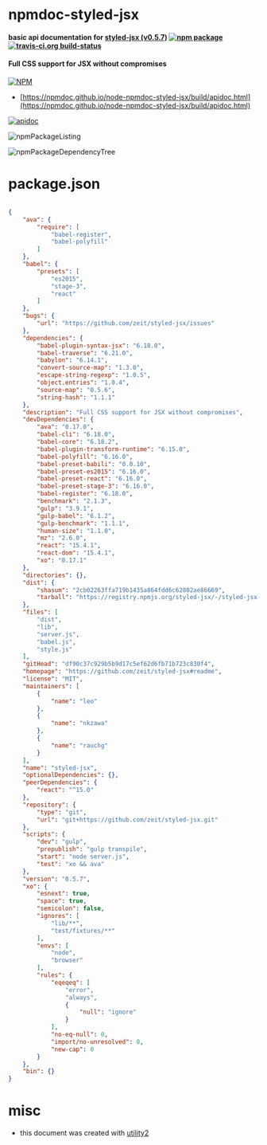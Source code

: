 # npmdoc-styled-jsx

#### basic api documentation for  [styled-jsx (v0.5.7)](https://github.com/zeit/styled-jsx#readme)  [![npm package](https://img.shields.io/npm/v/npmdoc-styled-jsx.svg?style=flat-square)](https://www.npmjs.org/package/npmdoc-styled-jsx) [![travis-ci.org build-status](https://api.travis-ci.org/npmdoc/node-npmdoc-styled-jsx.svg)](https://travis-ci.org/npmdoc/node-npmdoc-styled-jsx)

#### Full CSS support for JSX without compromises

[![NPM](https://nodei.co/npm/styled-jsx.png?downloads=true&downloadRank=true&stars=true)](https://www.npmjs.com/package/styled-jsx)

- [https://npmdoc.github.io/node-npmdoc-styled-jsx/build/apidoc.html](https://npmdoc.github.io/node-npmdoc-styled-jsx/build/apidoc.html)

[![apidoc](https://npmdoc.github.io/node-npmdoc-styled-jsx/build/screenCapture.buildCi.browser.%252Ftmp%252Fbuild%252Fapidoc.html.png)](https://npmdoc.github.io/node-npmdoc-styled-jsx/build/apidoc.html)

![npmPackageListing](https://npmdoc.github.io/node-npmdoc-styled-jsx/build/screenCapture.npmPackageListing.svg)

![npmPackageDependencyTree](https://npmdoc.github.io/node-npmdoc-styled-jsx/build/screenCapture.npmPackageDependencyTree.svg)



# package.json

```json

{
    "ava": {
        "require": [
            "babel-register",
            "babel-polyfill"
        ]
    },
    "babel": {
        "presets": [
            "es2015",
            "stage-3",
            "react"
        ]
    },
    "bugs": {
        "url": "https://github.com/zeit/styled-jsx/issues"
    },
    "dependencies": {
        "babel-plugin-syntax-jsx": "6.18.0",
        "babel-traverse": "6.21.0",
        "babylon": "6.14.1",
        "convert-source-map": "1.3.0",
        "escape-string-regexp": "1.0.5",
        "object.entries": "1.0.4",
        "source-map": "0.5.6",
        "string-hash": "1.1.1"
    },
    "description": "Full CSS support for JSX without compromises",
    "devDependencies": {
        "ava": "0.17.0",
        "babel-cli": "6.18.0",
        "babel-core": "6.18.2",
        "babel-plugin-transform-runtime": "6.15.0",
        "babel-polyfill": "6.16.0",
        "babel-preset-babili": "0.0.10",
        "babel-preset-es2015": "6.16.0",
        "babel-preset-react": "6.16.0",
        "babel-preset-stage-3": "6.16.0",
        "babel-register": "6.18.0",
        "benchmark": "2.1.3",
        "gulp": "3.9.1",
        "gulp-babel": "6.1.2",
        "gulp-benchmark": "1.1.1",
        "human-size": "1.1.0",
        "mz": "2.6.0",
        "react": "15.4.1",
        "react-dom": "15.4.1",
        "xo": "0.17.1"
    },
    "directories": {},
    "dist": {
        "shasum": "2cb02263ffa719b1435a864fdd6c62802ae86669",
        "tarball": "https://registry.npmjs.org/styled-jsx/-/styled-jsx-0.5.7.tgz"
    },
    "files": [
        "dist",
        "lib",
        "server.js",
        "babel.js",
        "style.js"
    ],
    "gitHead": "df90c37c929b5b9d17c5ef62d6fb71b723c830f4",
    "homepage": "https://github.com/zeit/styled-jsx#readme",
    "license": "MIT",
    "maintainers": [
        {
            "name": "leo"
        },
        {
            "name": "nkzawa"
        },
        {
            "name": "rauchg"
        }
    ],
    "name": "styled-jsx",
    "optionalDependencies": {},
    "peerDependencies": {
        "react": "^15.0"
    },
    "repository": {
        "type": "git",
        "url": "git+https://github.com/zeit/styled-jsx.git"
    },
    "scripts": {
        "dev": "gulp",
        "prepublish": "gulp transpile",
        "start": "node server.js",
        "test": "xo && ava"
    },
    "version": "0.5.7",
    "xo": {
        "esnext": true,
        "space": true,
        "semicolon": false,
        "ignores": [
            "lib/**",
            "test/fixtures/**"
        ],
        "envs": [
            "node",
            "browser"
        ],
        "rules": {
            "eqeqeq": [
                "error",
                "always",
                {
                    "null": "ignore"
                }
            ],
            "no-eq-null": 0,
            "import/no-unresolved": 0,
            "new-cap": 0
        }
    },
    "bin": {}
}
```



# misc
- this document was created with [utility2](https://github.com/kaizhu256/node-utility2)
